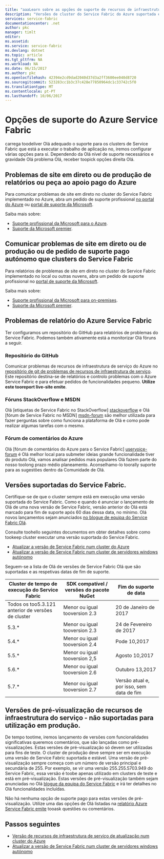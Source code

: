 ```yaml
---
title: "aaaLearn sobre as opções de suporte de recursos de infraestrutura de serviço do Azure | Microsoft Docs"
description: "Versões de cluster do Service Fabric do Azure suportada e liga toofile pedidos de suporte"
services: service-fabric
documentationcenter: .net
author: pkc
manager: timlt
editor: 
ms.assetid: 
ms.service: service-fabric
ms.devlang: dotnet
ms.topic: article
ms.tgt_pltfrm: NA
ms.workload: NA
ms.date: 06/15/2017
ms.author: pkc
ms.openlocfilehash: 42394e2cd9dad2040d37d3a2ff3600ee040d8720
ms.sourcegitcommit: 523283cc1b3c37c428e77850964dc1c33742c5f0
ms.translationtype: MT
ms.contentlocale: pt-PT
ms.lasthandoff: 10/06/2017
---
```

# <a name="azure-service-fabric-support-options"></a>Opções de suporte do Azure Service Fabric

carrega toodeliver Olá adequado o suporte para os clusters de Service Fabric que está a executar o trabalho de aplicação no, iremos configurar várias opções para si. Dependendo da Olá nível de suporte necessários e gravidade Olá problema Olá, receber toopick opções direita Olá. 


<a id="getlivesitesupportonazure"></a>

## <a name="report-production-or-live-site-issues-or-request-paid-support-for-azure"></a>Problemas de site em direto ou de produção de relatórios ou peça ao apoio pago do Azure

Para comunicar problemas de site em direto no cluster do Service Fabric implementado no Azure, abra um pedido de suporte profissional [no portal do Azure](https://ms.portal.azure.com/#blade/Microsoft_Azure_Support/HelpAndSupportBlade/overview) ou [portal de suporte da Microsoft](http://support.microsoft.com/oas/default.aspx?prid=16146).

Saiba mais sobre:
 
- [Suporte profissional da Microsoft para o Azure](https://azure.microsoft.com/en-us/support/plans/?b=16.44).
- [Suporte da Microsoft premier](https://support.microsoft.com/en-us/premier).

<a id="getlivesitesupportonprem"></a>

## <a name="report-production-or-live-site-issues-or-request-paid-support-for-standalone-service-fabric-clusters"></a>Comunicar problemas de site em direto ou de produção ou de pedido de suporte pago autónomo que clusters do Service Fabric

Para relatórios de problemas de site em direto no cluster do Service Fabric implementado no local ou outras nuvens, abra um pedido de suporte profissional no [portal de suporte da Microsoft](http://support.microsoft.com/oas/default.aspx?prid=16146).

Saiba mais sobre:

- [Suporte profissional da Microsoft para on-premises](https://support.microsoft.com/en-us/gp/offerprophone?wa=wsignin1.0).
- [Suporte da Microsoft premier](https://support.microsoft.com/en-us/premier).


<a id="getsupportonissues"></a>
## <a name="report-azure-service-fabric-issues"></a>Problemas de relatório do Azure Service Fabric 
Ter configuramos um repositório do GitHub para relatórios de problemas do Service Fabric.  Podemos também ativamente está a monitorizar Olá fóruns a seguir.

### <a name="github-repo"></a>Repositório do GitHub 
Comunicar problemas de recursos de infraestrutura de serviço do Azure no [repositório de git de problemas de recursos de infraestrutura de serviço](https://github.com/Azure/service-fabric-issues). Este repositório destina-se de relatórios e controlo problemas com o Azure Service Fabric e para efetuar pedidos de funcionalidades pequeno. **Utilize este tooreport live-site emite**.

### <a name="stackoverflow-and-msdn-forums"></a>Fóruns StackOverflow e MSDN

Olá [etiquetas de Service Fabric no StackOverflow] [ stackoverflow] e Olá [fórum de Service Fabric no MSDN] [ msdn-forum] são melhor utilizada para fazer perguntas sobre como funciona a plataforma de Olá e como pode realizar algumas tarefas com o mesmo.

### <a name="azure-feedback-forum"></a>Fórum de comentários do Azure

Olá [fórum de comentários do Azure para o Service Fabric] [ uservoice-forum] é Olá melhor local para submeter ideias grande funcionalidade tiver do produto Olá, vamos analisar pedidos mais populares Olá fazem parte do nosso toolong prazo médio planeamento. Aconselhamo-lo toorally suporte para as sugestões dentro da Comunidade de Olá.


<a id="releasesuport"></a>
## <a name="supported-service-fabric-versions"></a>Versões suportadas do Service Fabric.

Certifique-se de que o cluster sempre está em execução uma versão suportada do Service Fabric. Como e quando é anunciar o lançamento de Olá de uma nova versão de Service Fabric, versão anterior do Olá está marcado para fim de suporte após 60 dias dessa data, no mínimo. Olá novos lançamentos sejam anunciados [no blogue de equipa do Service Fabric Olá](https://blogs.msdn.microsoft.com/azureservicefabric/).

Consulte toohello seguintes documentos em obter detalhes sobre como tookeep cluster executar uma versão suportada do Service Fabric.

- [Atualizar a versão de Service Fabric num cluster do Azure](service-fabric-cluster-upgrade.md)
- [Atualizar a versão de Service Fabric num cluster de servidores windows autónomo](service-fabric-cluster-upgrade-windows-server.md)
 
Seguem-se a lista de Olá de versões de Service Fabric Olá que são suportadas e as respetivas datas de fim de suporte.

| **Cluster de tempo de execução do Service Fabric** | **SDK compatível / versões do pacote NuGet** | **Fim do suporte de data** |
| --- | --- | --- |
| Todos os too5.3.121 anterior de versões de cluster |Menor ou igual tooversion 2.3 |20 de Janeiro de 2017 |
| 5.3.* |Menor ou igual tooversion 2.3 |24 de Fevereiro de 2017 |
| 5.4.* |Menor ou igual tooversion 2.4 |Pode 10,2017     |
| 5.5.* |Menor ou igual tooversion 2,5 |Agosto 10,2017    |
| 5.6.* |Menor ou igual tooversion 2.6 |Outubro 13,2017    |
| 5.7.* |Menor ou igual tooversion 2.7 |Versão atual e, por isso, sem data de fim

<a id="previewversion"></a>
## <a name="service-fabric-preview-versions---unsupported-for-production-use"></a>Versões de pré-visualização de recursos de infraestrutura do serviço - não suportadas para utilização em produção.
De tempo tootime, iremos lançamento de versões com funcionalidades significativas queremos comentários, que são lançadas como pré-visualizações. Estas versões de pré-visualização só devem ser utilizadas para fins de teste. O cluster de produção deve sempre ser em execução uma versão de Service Fabric suportada e estável. Uma versão de pré-visualização sempre começa com um número de versão principal e secundária de 255. Por exemplo, se vir uma versão 255.255.5703.949 do Service Fabric, essa versão é toobe apenas utilizado em clusters de teste e está em pré-visualização. Estas versões de pré-visualização também sejam anunciadas no Olá [blogue da equipa do Service Fabric](https://blogs.msdn.microsoft.com/azureservicefabric) e irá ter detalhes no Olá funcionalidades incluídas.

Não há nenhuma opção de suporte pago para estas versões de pré-visualização. Utilize uma das opções de Olá listadas na [relatório Azure Service Fabric emite](https://docs.microsoft.com/en-us/azure/service-fabric/service-fabric-support#report-azure-service-fabric-issues) tooask questões ou comentários.

## <a name="next-steps"></a>Passos seguintes

- [Versão de recursos de infraestrutura de serviço de atualização num cluster do Azure](service-fabric-cluster-upgrade.md)
- [Atualizar a versão de Service Fabric num cluster de servidores windows autónomo](service-fabric-cluster-upgrade-windows-server.md)

<!--references-->
[msdn-forum]: https://social.msdn.microsoft.com/Forums/en-US/home?forum=AzureServiceFabric
[stackoverflow]: http://stackoverflow.com/questions/tagged/azure-service-fabric
[uservoice-forum]: https://feedback.azure.com/forums/293901-service-fabric
[acom-docs]: http://aka.ms/servicefabricdocs
[sample-repos]: http://aka.ms/servicefabricsamples

